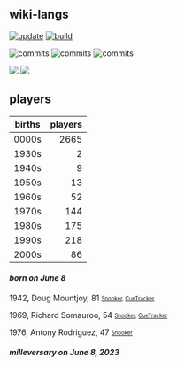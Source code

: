 ## wiki-langs
[![update](https://github.com/dreamerminsk/wiki-langs/actions/workflows/update-tables.yml/badge.svg)](https://github.com/dreamerminsk/wiki-langs/actions/workflows/update-tables.yml)
[![build](https://github.com/dreamerminsk/wiki-langs/actions/workflows/build.yml/badge.svg)](https://github.com/dreamerminsk/wiki-langs/actions/workflows/build.yml)

![commits](https://img.shields.io/github/commit-activity/y/dreamerminsk/wiki-langs)
![commits](https://img.shields.io/github/commit-activity/m/dreamerminsk/wiki-langs)
![commits](https://img.shields.io/github/commit-activity/w/dreamerminsk/wiki-langs)

![](https://img.shields.io/github/languages/code-size/dreamerminsk/wiki-langs)
![](https://img.shields.io/github/repo-size/dreamerminsk/wiki-langs)

## players
| births | players |
| :----: | ------: |
| 0000s | 2665 |
| 1930s | 2 |
| 1940s | 9 |
| 1950s | 13 |
| 1960s | 52 |
| 1970s | 144 |
| 1980s | 175 |
| 1990s | 218 |
| 2000s | 86 |

#### ***born on June  8***
1942, Doug Mountjoy, 81 <sub><sup>[Snooker](http://www.snooker.org/res/index.asp?player=806), [CueTracker](http://cuetracker.net/Players/doug-mountjoy/)</sup></sub>

1969, Richard Somauroo, 54 <sub><sup>[Snooker](http://www.snooker.org/res/index.asp?player=136), [CueTracker](http://cuetracker.net/Players/richard-somauroo/)</sup></sub>

1976, Antony Rodriguez, 47 <sub><sup>[Snooker](http://www.snooker.org/res/index.asp?player=2709)</sup></sub>


#### ***milleversary on June  8, 2023***




